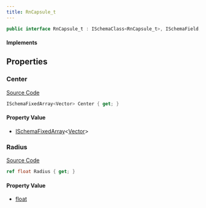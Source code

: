 ```yaml
---
title: RnCapsule_t
---
```


```csharp
public interface RnCapsule_t : ISchemaClass<RnCapsule_t>, ISchemaField, ISchemaClass, INativeHandle
```

#### Implements

## Properties

### Center

[Source Code](https://github.com/swiftly-solution/swiftlys2/blob/main/managed/src/SwiftlyS2.Generated/Schemas/Interfaces/RnCapsule_t.cs#L17)

```csharp
ISchemaFixedArray<Vector> Center { get; }
```

#### Property Value

- [ISchemaFixedArray](/docs/api/shared/schemas/ischemafixedarray-1)<[Vector](/docs/api/shared/natives/vector)>

### Radius

[Source Code](https://github.com/swiftly-solution/swiftlys2/blob/main/managed/src/SwiftlyS2.Generated/Schemas/Interfaces/RnCapsule_t.cs#L19)

```csharp
ref float Radius { get; }
```

#### Property Value

- [float](https://learn.microsoft.com/dotnet/api/system.single)

